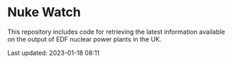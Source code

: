 # Nuke Watch

This repository includes code for retrieving the latest information available on the output of EDF nuclear power plants in the UK.

Last updated: 2023-01-18 08:11